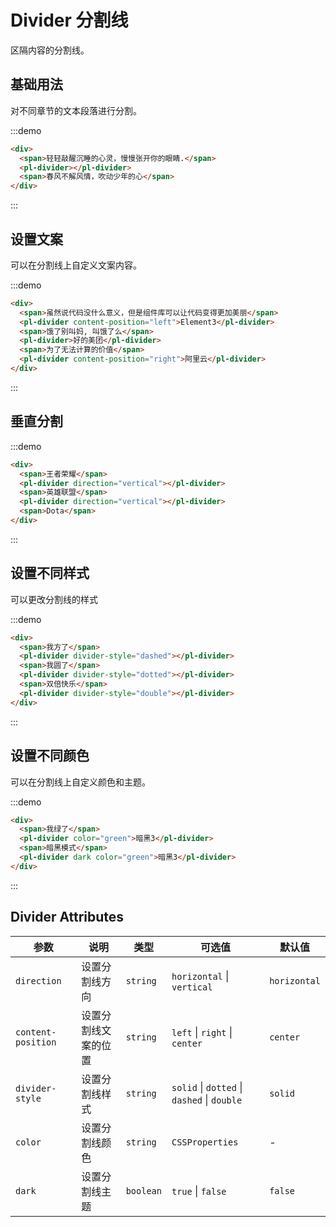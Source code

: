 # Divider 分割线

区隔内容的分割线。

## 基础用法

对不同章节的文本段落进行分割。

:::demo

```html
<div>
  <span>轻轻敲醒沉睡的心灵，慢慢张开你的眼睛.</span>
  <pl-divider></pl-divider>
  <span>春风不解风情，吹动少年的心</span>
</div>
```

:::

## 设置文案

可以在分割线上自定义文案内容。

:::demo

```html
<div>
  <span>虽然说代码没什么意义，但是组件库可以让代码变得更加美丽</span>
  <pl-divider content-position="left">Element3</pl-divider>
  <span>饿了别叫妈, 叫饿了么</span>
  <pl-divider>好的美团</pl-divider>
  <span>为了无法计算的价值</span>
  <pl-divider content-position="right">阿里云</pl-divider>
</div>
```

:::

## 垂直分割

:::demo

```html
<div>
  <span>王者荣耀</span>
  <pl-divider direction="vertical"></pl-divider>
  <span>英雄联盟</span>
  <pl-divider direction="vertical"></pl-divider>
  <span>Dota</span>
</div>
```

:::

## 设置不同样式

可以更改分割线的样式

:::demo

```html
<div>
  <span>我方了</span>
  <pl-divider divider-style="dashed"></pl-divider>
  <span>我圆了</span>
  <pl-divider divider-style="dotted"></pl-divider>
  <span>双倍快乐</span>
  <pl-divider divider-style="double"></pl-divider>
</div>
```

:::

## 设置不同颜色

可以在分割线上自定义颜色和主题。

:::demo

```html
<div>
  <span>我绿了</span>
  <pl-divider color="green">暗黑3</pl-divider>
  <span>暗黑模式</span>
  <pl-divider dark color="green">暗黑3</pl-divider>
</div>
```

:::

## Divider Attributes

| 参数                | 说明                 | 类型    | 可选值                           | 默认值     |
| ------------------ | -------------------- | ------ | ------------------------------- | ---------- |
| `direction`        | 设置分割线方向         | `string` | `horizontal` \| `vertical`            | `horizontal` |
| `content-position` | 设置分割线文案的位置    | `string` | `left` \| `right` \| `center`            | `center`     |
| `divider-style`    | 设置分割线样式         | `string` | `solid` \| `dotted` \| `dashed` \| `double` | `solid` |
| `color`            | 设置分割线颜色         | `string` | `CSSProperties` | - |
| `dark`             | 设置分割线主题         | `boolean`| `true` \| `false`| `false` |
